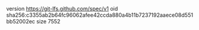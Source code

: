 version https://git-lfs.github.com/spec/v1
oid sha256:c3355ab2b64fc96062afee42ccda880a4b11b7237192aaece08d551bb52002ec
size 7552
